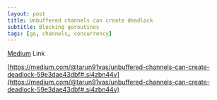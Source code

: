 ```yaml
---
layout: post
title: Unbuffered channels can create deadlock
subtitle: Blocking goroutines
tags: [go, channels, concurrency]
---
```


[Medium](https://medium.com/@tarun91vas) Link

[https://medium.com/@tarun91vas/unbuffered-channels-can-create-deadlock-59e3dae43dbf#.si4zbn44v](https://medium.com/@tarun91vas/unbuffered-channels-can-create-deadlock-59e3dae43dbf#.si4zbn44v)